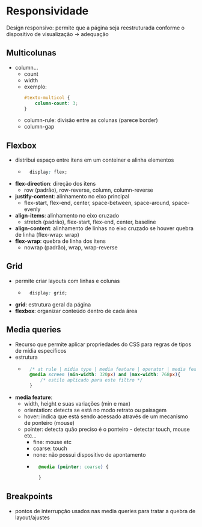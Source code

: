 # Responsividade

Design responsivo: permite que a página seja reestruturada conforme o dispositivo de visualização -> adequação

## Multicolunas
- column...
    - count
    - width
    - exemplo:
        ~~~css
        #texto-multicol {
            column-count: 3;
        }
        ~~~
    - column-rule: divisão entre as colunas (parece border)
    - column-gap

## Flexbox
- distribui espaço entre itens em um conteiner e alinha elementos
    - ~~~css
        display: flex;
        ~~~
- **flex-direction**: direção dos itens
    - row (padrão), row-reverse, column, column-reverse
- **justify-content**: alinhamento no eixo principal
    - flex-start, flex-end, center, space-between, space-around, space-evenly
- **align-items**: alinhamento no eixo cruzado
    - stretch (padrão), flex-start, flex-end, center, baseline
- **align-content**: alinhamento de linhas no eixo cruzado se houver quebra de linha (flex-wrap: wrap)
- **flex-wrap**: quebra de linha dos itens
    - nowrap (padrão), wrap, wrap-reverse

## Grid
- permite criar layouts com linhas e colunas
    - ~~~css
        display: grid;
        ~~~
- **grid**: estrutura geral da página
- **flexbox**: organizar conteúdo dentro de cada área

## Media queries
- Recurso que permite aplicar propriedades do CSS para regras de tipos de mídia específicos
- estrutura
    - ~~~css
        /* at rule | midia type | media feature | operator | media feature */
        @media screen (min-width: 320px) and (max-width: 768px){
            /* estilo aplicado para este filtro */
        }
        ~~~
- **media feature**:
    - width, height e suas variações (min e max)
    - orientation: detecta se está no modo retrato ou paisagem
    - hover: indica que está sendo acessado através de um mecanismo de ponteiro (mouse)
    - pointer: detecta quão preciso é o ponteiro - detectar touch, mouse etc...
        - fine: mouse etc
        - coarse: touch
        - none: não possui dispositivo de apontamento
        - ~~~css
            @media (pointer: coarse) {

            }
            ~~~

## Breakpoints
- pontos de interrupção usados nas media queries para tratar a quebra de layout/ajustes